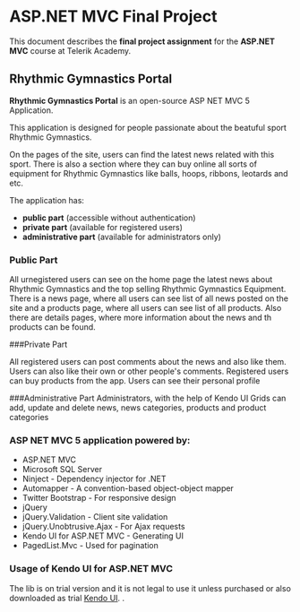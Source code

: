 # ASP.NET MVC Final Project
 This document describes the **final project assignment** for the **ASP.NET MVC** course at Telerik Academy.
 
## Rhythmic Gymnastics Portal
**Rhythmic Gymnastics Portal** is an open-source ASP NET MVC 5 Application.

 This application is designed for people passionate about the beatuful sport Rhythmic Gymnastics.

 On the pages of the site, users can find the latest news related with this sport. There is also a section
 where they can buy online all sorts of equipment for Rhythmic Gymnastics like balls, hoops, ribbons, leotards and etc.

 The application has:
 * **public part** (accessible without authentication)
 * **private part** (available for registered users)
 * **administrative part** (available for administrators only)
 
 ### Public Part
 
 All urnegistered users can see on the home page the latest news about Rhythmic Gymnastics and the top selling Rhythmic Gymnastics Equipment.
 There is a news page, where all users can see list of all news posted on the site and a products page, where all users can see list of all
 products. Also there are details pages, where more information about the news and th products can be found.
 
 ###Private Part
 
 All registered users can post comments about the news and also like them. Users can also like their own or other people's comments.
 Registered users can buy products from the app. Users can see their personal profile
 
 ###Administrative Part
 Administrators, with the help of Kendo UI Grids can add, update and delete news, news categories, products and product categories 
 
### ASP NET MVC 5 application powered by:

- ASP.NET MVC 
- Microsoft SQL Server
- Ninject - Dependency injector for .NET
- Automapper - A convention-based object-object mapper
- Twitter Bootstrap - For responsive design
- jQuery
- jQuery.Validation - Client site validation
- jQuery.Unobtrusive.Ajax - For Ajax requests
- Kendo UI for ASP.NET MVC - Generating UI
- PagedList.Mvc - Used for pagination 

### Usage of Kendo UI for ASP.NET MVC

The lib is on trial version and it is not legal to use it unless purchased or also downloaded as trial [Kendo UI](http://www.telerik.com/kendo-ui).
.
